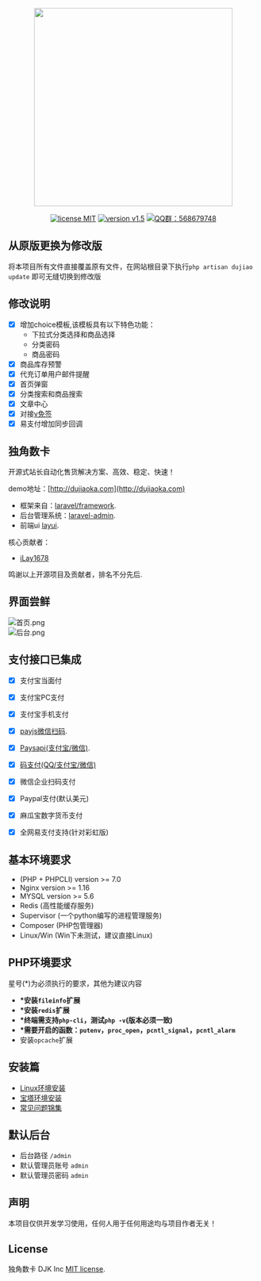 <p align="center"><img src="https://i.loli.net/2020/04/07/nAzjDJlX7oc5qEw.png" width="400"></p>

<p align="center">
<a href="https://opensource.org/licenses/MIT"><img src="https://img.shields.io/badge/license-MIT-blue" alt="license MIT"></a>
<a href="https://github.com/assimon/dujiaoka/releases/tag/v1.5"><img src="https://img.shields.io/badge/pod-v1.5-red" alt="version v1.5"></a>
<a href="https://shang.qq.com/wpa/qunwpa?idkey=37b6b06f7c941dae20dcd5784088905d6461064d7f33478692f0c4215546cee0"><img src="https://img.shields.io/badge/QQ%E7%BE%A4-568679748-green" alt="QQ群：568679748"></a>
</p>

## 从原版更换为修改版
将本项目所有文件直接覆盖原有文件，在网站根目录下执行`php artisan dujiao update` 即可无缝切换到修改版

## 修改说明
- [x] 增加choice模板,该模板具有以下特色功能：
  - 下拉式分类选择和商品选择
  - 分类密码
  - 商品密码 
- [x] 商品库存预警
- [x] 代充订单用户邮件提醒
- [x] 首页弹窗
- [x] 分类搜索和商品搜索
- [x] 文章中心
- [x] 对接[v免签](https://github.com/szvone/vmqphp)
- [x] 易支付增加同步回调

## 独角数卡

开源式站长自动化售货解决方案、高效、稳定、快速！

demo地址：[http://dujiaoka.com](http://dujiaoka.com)

- 框架来自：[laravel/framework](https://github.com/laravel/laravel).
- 后台管理系统：[laravel-admin](https://laravel-admin.org/).
- 前端ui [layui](https://www.layui.com/).     

核心贡献者：
- [iLay1678](https://github.com/iLay1678)

鸣谢以上开源项目及贡献者，排名不分先后.

## 界面尝鲜

![首页.png](https://i.loli.net/2020/04/07/dZwvKfnNGgkHSli.png)   
![后台.png](https://i.loli.net/2020/04/07/ZcYLqN4d2fuAI7X.png)    



## 支付接口已集成
- [x] 支付宝当面付
- [x] 支付宝PC支付
- [x] 支付宝手机支付
- [x] [payjs微信扫码](http://payjs.cn).
- [x] [Paysapi(支付宝/微信)](https://www.paysapi.com/).
- [x] [码支付(QQ/支付宝/微信)](https://codepay.fateqq.com/)
- [x] 微信企业扫码支付 
- [x] Paypal支付(默认美元) 
- [x] 麻瓜宝数字货币支付     
- [x] 全网易支付支持(针对彩虹版) 
 

## 基本环境要求

- (PHP + PHPCLI) version >= 7.0
- Nginx version >= 1.16
- MYSQL version >= 5.6
- Redis (高性能缓存服务)
- Supervisor (一个python编写的进程管理服务)
- Composer (PHP包管理器)
- Linux/Win (Win下未测试，建议直接Linux)

## PHP环境要求

星号(*)为必须执行的要求，其他为建议内容

- **\*安装`fileinfo`扩展**
- **\*安装`redis`扩展**
- **\*终端需支持`php-cli`，测试`php -v`(版本必须一致)**
- **\*需要开启的函数：`putenv`，`proc_open`，`pcntl_signal`，`pcntl_alarm`**
- 安装`opcache`扩展


## 安装篇

- [Linux环境安装](/wikis/linux_install.md)   
- [宝塔环境安装](/wikis/bt_install.md)
- [常见问题锦集](/wikis/problems.md)

## 默认后台

- 后台路径 `/admin`   
- 默认管理员账号 `admin`
- 默认管理员密码 `admin`

## 声明

本项目仅供开发学习使用，任何人用于任何用途均与项目作者无关！

## License

独角数卡 DJK Inc [MIT license](https://opensource.org/licenses/MIT).
